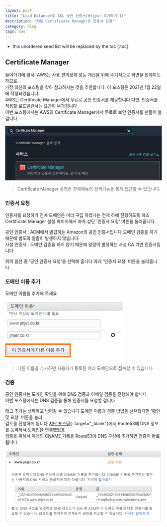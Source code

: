 ```yaml
---
layout: post
title: "Load Balancer로 SSL 보안 인증서(Https) 추가하기(1)"
description: "AWS Certificate Manager로 인증서 요청"
category: blog
tags: aws
---
```


<!--more-->

* this unordered seed list will be replaced by the toc
{:toc}

## Certificate Manager

들어가기에 앞서, AWS는 사용 편의성과 성능 개선을 위해 주기적으로 화면을 업데이트 하므로    
가장 최신의 포스팅을 찾아 참고하시는 것을 추천합니다. 이 포스팅은 2021년 1월 22일에 작성되었습니다.  
AWS는 Certificate Manager에서 무료로 공인 인증서를 제공합니다 다만, 인증서를 적용할 로드밸런서는 요금이 부과됩니다  
이번 포스팅에서는 AWS의 Certificate Manager에서 무료로 보안 인증서를 만들어 볼 겁니다       

![Menu](/assets/img/2021-01-22/menu.png)

> Certificate Manager 설정은 전체메뉴의 검색기능을 통해 접근할 수 있습니다.

### 인증서 요청

인증서를 요청하기 전에 도메인은 미리 구입 하였다는 전제 하에 진행하도록 하죠     
Certificate Manager 설정 페이지에서 좌측 상단 '인증서 요청' 버튼을 눌러줍니다 

공인 인증서 : ACM에서 발급하는 Amazon의 공인 인증서입니다 도메인 검증을 하기 때문에 별도의 알람이 발생하지 않습니다.  
사설 인증서 : 도메인 검증을 하지 않기 때문에 알람이 발생하는 사설 CA 기반 인증서입니다

위의 옵션 중 '공인 인증서 요청'을 선택해 줍니다 아래 '인증서 요청' 버튼을 눌러줍니다.

### 도메인 이름 추가

도메인 이름을 추가해 주세요 

![Domain](/assets/img/2021-01-22/domain.png)

> 다른 이름을 추가하면 사용자가 등록된 여러 도메인으로 접속할 수 있습니다

### 검증

공인 인증서는 도메인 확인을 위해 DNS 검증과 이메일 검증을 진행해야 합니다  
이번 포스팅에서는 DNS 검증을 통해 인증서를 요청할 겁니다  

태그 추가는 생략하고 넘어갈 수 있습니다 도메인 이름과 검증 방법을 선택했다면 '확인 및 요청' 버튼을 눌러   
검토를 진행하게 됩니다 [지난 포스팅](https://mujaen.github.io/blog/2021/01/18/aws-route-53.html){: target="_blank"}에서 Route53에 DNS 정보를 등록해서 도메인을 연결했었죠      
검증을 위해서 아래의 CNAME 기록을 Route53에 DNS 구성에 추가하면 검증이 완료됩니다     

![Validation](/assets/img/2021-01-22/validation.png)
  




